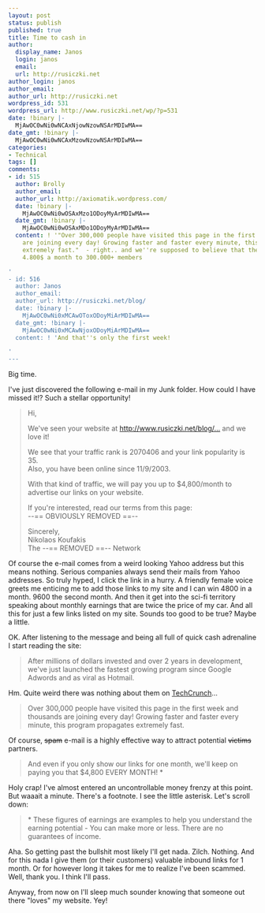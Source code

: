 ```yaml
---
layout: post
status: publish
published: true
title: Time to cash in
author:
  display_name: Janos
  login: janos
  email: 
  url: http://rusiczki.net
author_login: janos
author_email: 
author_url: http://rusiczki.net
wordpress_id: 531
wordpress_url: http://www.rusiczki.net/wp/?p=531
date: !binary |-
  MjAwOC0wNi0wNCAxNjowNzowNSArMDIwMA==
date_gmt: !binary |-
  MjAwOC0wNi0wNCAxMzowNzowNSArMDIwMA==
categories:
- Technical
tags: []
comments:
- id: 515
  author: Brolly
  author_email: 
  author_url: http://axiomatik.wordpress.com/
  date: !binary |-
    MjAwOC0wNi0wOSAxMzo1ODoyMyArMDIwMA==
  date_gmt: !binary |-
    MjAwOC0wNi0wOSAxMDo1ODoyMyArMDIwMA==
  content: ! '"Over 300,000 people have visited this page in the first week and thousands
    are joining every day! Growing faster and faster every minute, this program propagates
    extremely fast."  - right.. and we''re supposed to believe that they''re paying
    4.800$ a month to 300.000+ members

'
- id: 516
  author: Janos
  author_email: 
  author_url: http://rusiczki.net/blog/
  date: !binary |-
    MjAwOC0wNi0xMCAwOToxODoyMiArMDIwMA==
  date_gmt: !binary |-
    MjAwOC0wNi0xMCAwNjoxODoyMiArMDIwMA==
  content: ! 'And that''s only the first week!

'
---
```

<p>Big time.</p>
<p>I've just discovered the following e-mail in my Junk folder. How could I have missed it!? Such a stellar opportunity!</p>
<blockquote><p>Hi,</p>
<p>We've seen your website at <a href="http://www.rusiczki.net/blog/archives/2008/05/15/tinyurlcom_became_so_tiny_its_inaccessible">http://www.rusiczki.net/blog/...</a> and we love it!</p>
<p>We see that your traffic rank is 2070406 and your link popularity is 35.<br />
Also, you have been online since 11/9/2003.</p>
<p>With that kind of traffic, we will pay you up to $4,800/month to advertise our links on your website.</p>
<p>If you're interested, read our terms from this page:<br />
--== OBVIOUSLY REMOVED ==--</p>
<p>Sincerely,<br />
Nikolaos Koufakis<br />
The --== REMOVED ==-- Network</p></blockquote>
<p>Of course the e-mail comes from a weird looking Yahoo address but this means nothing. Serious companies always send their mails from Yahoo addresses. So truly hyped, I click the link in a hurry. A friendly female voice greets me enticing me to add those links to my site and I can win 4800 in a month. 9600 the second month. And then it get into the sci-fi territory speaking about monthly earnings that are twice the price of my car. And all this for just a few links listed on my site. Sounds too good to be true? Maybe a little.</p>
<p>OK. After listening to the message and being all full of quick cash adrenaline I start reading the site:</p>
<blockquote><p>After millions of dollars invested and over 2 years in development, we've just launched the fastest growing program since Google Adwords and as viral as Hotmail.</p></blockquote>
<p>Hm. Quite weird there was nothing about them on <a href="http://techcrunch.com">TechCrunch</a>...</p>
<blockquote><p>Over 300,000 people have visited this page in the first week and thousands are joining every day! Growing faster and faster every minute, this program propagates extremely fast.</p></blockquote>
<p>Of course, <strike>spam</strike> e-mail is a highly effective way to attract potential <strike>victims</strike> partners.</p>
<blockquote><p>And even if you only show our links for one month, we'll keep on paying you that $4,800 EVERY MONTH! *</p></blockquote>
<p>Holy crap! I've almost entered an uncontrollable money frenzy at this point. But waaait a minute. There's a footnote. I see the little asterisk. Let's scroll down:</p>
<blockquote><p>* These figures of earnings are examples to help you understand the earning potential - You can make more or less. There are no guarantees of income.</p></blockquote>
<p>Aha. So getting past the bullshit most likely I'll get nada. Zilch. Nothing. And for this nada I give them (or their customers) valuable inbound links for 1 month. Or for however long it takes for me to realize I've been scammed. Well, thank you. I think I'll pass.</p>
<p>Anyway, from now on I'll sleep much sounder knowing that someone out there "loves" my website. Yey!</p>
